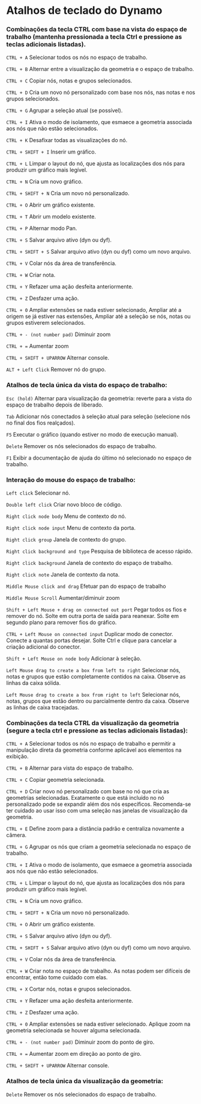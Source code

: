 # Atalhos de teclado do Dynamo


### Combinações da tecla CTRL com base na vista do espaço de trabalho (mantenha pressionada a tecla Ctrl e pressione as teclas adicionais listadas).

`CTRL + A` Selecionar todos os nós no espaço de trabalho.

`CTRL + B` Alternar entre a visualização da geometria e o espaço de trabalho.

`CTRL + C` Copiar nós, notas e grupos selecionados.

`CTRL + D` Cria um novo nó personalizado com base nos nós, nas notas e nos grupos selecionados.

`CTRL + G` Agrupar a seleção atual (se possível).

`CTRL + I` Ativa o modo de isolamento, que esmaece a geometria associada aos nós que não estão selecionados.

`CTRL + K` Desafixar todas as visualizações do nó.

`CTRL + SHIFT + I` Inserir um gráfico.

`CTRL + L` Limpar o layout do nó, que ajusta as localizações dos nós para produzir um gráfico mais legível.

`CTRL + N` Cria um novo gráfico.

`CTRL + SHIFT + N` Cria um novo nó personalizado.

`CTRL + O` Abrir um gráfico existente.

`CTRL + T` Abrir um modelo existente.

`CTRL + P` Alternar modo Pan.

`CTRL + S` Salvar arquivo ativo (dyn ou dyf).

`CTRL + SHIFT + S` Salvar arquivo ativo (dyn ou dyf) como um novo arquivo.

`CTRL + V` Colar nós da área de transferência.

`CTRL + W` Criar nota.

`CTRL + Y` Refazer uma ação desfeita anteriormente.

`CTRL + Z` Desfazer uma ação.

`CTRL + 0` Ampliar extensões se nada estiver selecionado, Ampliar até a origem se já estiver nas extensões, Ampliar até a seleção se nós, notas ou grupos estiverem selecionados.

`CTRL + - (not number pad)` Diminuir zoom

`CTRL + =` Aumentar zoom

`CTRL + SHIFT + UPARROW` Alternar console.

`ALT + Left Click` Remover nó do grupo.


### Atalhos de tecla única da vista do espaço de trabalho:

`Esc (hold)` Alternar para visualização da geometria: reverte para a vista do espaço de trabalho depois de liberado.

`Tab` Adicionar nós conectados à seleção atual para seleção (selecione nós no final dos fios realçados).

`F5` Executar o gráfico (quando estiver no modo de execução manual).

`Delete` Remover os nós selecionados do espaço de trabalho.

`F1` Exibir a documentação de ajuda do último nó selecionado no espaço de trabalho.
 

### Interação do mouse do espaço de trabalho:

`Left click` Selecionar nó.

`Double left click` Criar novo bloco de código.

`Right click node body` Menu de contexto do nó.

`Right click node input` Menu de contexto da porta. 

`Right click group` Janela de contexto do grupo.

`Right click background and type` Pesquisa de biblioteca de acesso rápido.

`Right click background` Janela de contexto do espaço de trabalho.

`Right click note` Janela de contexto da nota.

`Middle Mouse click and drag` Efetuar pan do espaço de trabalho

`Middle Mouse Scroll` Aumentar/diminuir zoom

`Shift + Left Mouse + drag on connected out port` Pegar todos os fios e remover do nó. Solte em outra porta de saída para reanexar. Solte em segundo plano para remover fios do gráfico.

`CTRL + Left Mouse on connected input` Duplicar modo de conector. Conecte a quantas portas desejar. Solte Ctrl e clique para cancelar a criação adicional do conector.

`Shift + Left Mouse on node body` Adicionar à seleção.

`Left Mouse drag to create a box from left to right` Selecionar nós, notas e grupos que estão completamente contidos na caixa. Observe as linhas da caixa sólida.

`Left Mouse drag to create a box from right to left` Selecionar nós, notas, grupos que estão dentro ou parcialmente dentro da caixa. Observe as linhas de caixa tracejadas. 


### Combinações da tecla CTRL da visualização da geometria (segure a tecla ctrl e pressione as teclas adicionais listadas):

`CTRL + A` Selecionar todos os nós no espaço de trabalho e permitir a manipulação direta da geometria conforme aplicável aos elementos na exibição.

`CTRL + B` Alternar para vista do espaço de trabalho.

`CTRL + C` Copiar geometria selecionada.

`CTRL + D` Criar novo nó personalizado com base no nó que cria as geometrias selecionadas. Exatamente o que está incluído no nó personalizado pode se expandir além dos nós específicos. Recomenda-se ter cuidado ao usar isso com uma seleção nas janelas de visualização da geometria.

`CTRL + E` Define zoom para a distância padrão e centraliza novamente a câmera.

`CTRL + G` Agrupar os nós que criam a geometria selecionada no espaço de trabalho.

`CTRL + I` Ativa o modo de isolamento, que esmaece a geometria associada aos nós que não estão selecionados.

`CTRL + L` Limpar o layout do nó, que ajusta as localizações dos nós para produzir um gráfico mais legível.

`CTRL + N` Cria um novo gráfico.

`CTRL + SHIFT + N` Cria um novo nó personalizado.

`CTRL + O` Abrir um gráfico existente.

`CTRL + S` Salvar arquivo ativo (dyn ou dyf).

`CTRL + SHIFT + S` Salvar arquivo ativo (dyn ou dyf) como um novo arquivo.

`CTRL + V` Colar nós da área de transferência.

`CTRL + W` Criar nota no espaço de trabalho. As notas podem ser difíceis de encontrar, então tome cuidado com elas.

`CTRL + X` Cortar nós, notas e grupos selecionados.

`CTRL + Y` Refazer uma ação desfeita anteriormente.

`CTRL + Z` Desfazer uma ação.

`CTRL + 0` Ampliar extensões se nada estiver selecionado. Aplique zoom na geometria selecionada se houver alguma selecionada.

`CTRL + - (not number pad)` Diminuir zoom do ponto de giro.

`CTRL + =` Aumentar zoom em direção ao ponto de giro.

`CTRL + SHIFT + UPARROW` Alternar console.


### Atalhos de tecla única da visualização da geometria:

`Delete` Remover os nós selecionados do espaço de trabalho.

